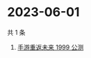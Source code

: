 # 2023-06-01

共 1 条

<!-- BEGIN ZHIHUSEARCH -->
<!-- 最后更新时间 Thu Jun 01 2023 02:14:32 GMT+0800 (China Standard Time) -->
1. [手游重返未来 1999 公测](https://www.zhihu.com/search?q=手游重返未来%201999%20公测)
<!-- END ZHIHUSEARCH -->
